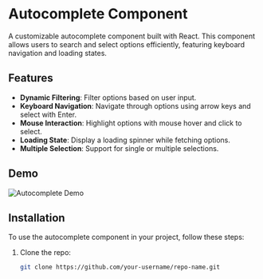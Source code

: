# Autocomplete Component

A customizable autocomplete component built with React. This component allows users to search and select options efficiently, featuring keyboard navigation and loading states.

## Features

- **Dynamic Filtering**: Filter options based on user input.
- **Keyboard Navigation**: Navigate through options using arrow keys and select with Enter.
- **Mouse Interaction**: Highlight options with mouse hover and click to select.
- **Loading State**: Display a loading spinner while fetching options.
- **Multiple Selection**: Support for single or multiple selections.

## Demo

![Autocomplete Demo](link-to-your-demo-screenshot.png)

## Installation

To use the autocomplete component in your project, follow these steps:

1. Clone the repo:
   ```bash
   git clone https://github.com/your-username/repo-name.git
